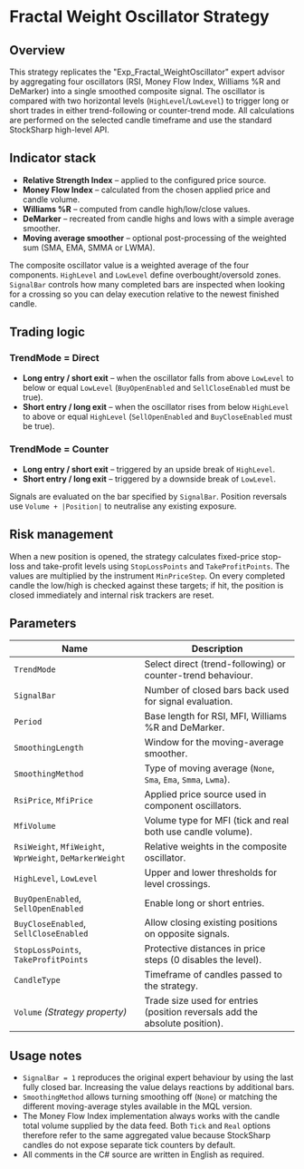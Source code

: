 # Fractal Weight Oscillator Strategy

## Overview
This strategy replicates the "Exp_Fractal_WeightOscillator" expert advisor by
aggregating four oscillators (RSI, Money Flow Index, Williams %R and DeMarker)
into a single smoothed composite signal. The oscillator is compared with two
horizontal levels (`HighLevel`/`LowLevel`) to trigger long or short trades in
either trend-following or counter-trend mode. All calculations are performed on
the selected candle timeframe and use the standard StockSharp high-level API.

## Indicator stack
- **Relative Strength Index** – applied to the configured price source.
- **Money Flow Index** – calculated from the chosen applied price and candle
  volume.
- **Williams %R** – computed from candle high/low/close values.
- **DeMarker** – recreated from candle highs and lows with a simple average
  smoother.
- **Moving average smoother** – optional post-processing of the weighted sum
  (SMA, EMA, SMMA or LWMA).

The composite oscillator value is a weighted average of the four components.
`HighLevel` and `LowLevel` define overbought/oversold zones. `SignalBar`
controls how many completed bars are inspected when looking for a crossing so
you can delay execution relative to the newest finished candle.

## Trading logic
### TrendMode = Direct
- **Long entry / short exit** – when the oscillator falls from above
  `LowLevel` to below or equal `LowLevel` (`BuyOpenEnabled` and
  `SellCloseEnabled` must be true).
- **Short entry / long exit** – when the oscillator rises from below
  `HighLevel` to above or equal `HighLevel` (`SellOpenEnabled` and
  `BuyCloseEnabled` must be true).

### TrendMode = Counter
- **Long entry / short exit** – triggered by an upside break of `HighLevel`.
- **Short entry / long exit** – triggered by a downside break of `LowLevel`.

Signals are evaluated on the bar specified by `SignalBar`. Position reversals
use `Volume + |Position|` to neutralise any existing exposure.

## Risk management
When a new position is opened, the strategy calculates fixed-price stop-loss
and take-profit levels using `StopLossPoints` and `TakeProfitPoints`. The
values are multiplied by the instrument `MinPriceStep`. On every completed
candle the low/high is checked against these targets; if hit, the position is
closed immediately and internal risk trackers are reset.

## Parameters
| Name | Description |
| ---- | ----------- |
| `TrendMode` | Select direct (trend-following) or counter-trend behaviour. |
| `SignalBar` | Number of closed bars back used for signal evaluation. |
| `Period` | Base length for RSI, MFI, Williams %R and DeMarker. |
| `SmoothingLength` | Window for the moving-average smoother. |
| `SmoothingMethod` | Type of moving average (`None`, `Sma`, `Ema`, `Smma`, `Lwma`). |
| `RsiPrice`, `MfiPrice` | Applied price source used in component oscillators. |
| `MfiVolume` | Volume type for MFI (tick and real both use candle volume). |
| `RsiWeight`, `MfiWeight`, `WprWeight`, `DeMarkerWeight` | Relative weights in the composite oscillator. |
| `HighLevel`, `LowLevel` | Upper and lower thresholds for level crossings. |
| `BuyOpenEnabled`, `SellOpenEnabled` | Enable long or short entries. |
| `BuyCloseEnabled`, `SellCloseEnabled` | Allow closing existing positions on opposite signals. |
| `StopLossPoints`, `TakeProfitPoints` | Protective distances in price steps (0 disables the level). |
| `CandleType` | Timeframe of candles passed to the strategy. |
| `Volume` *(Strategy property)* | Trade size used for entries (position reversals add the absolute position). |

## Usage notes
- `SignalBar = 1` reproduces the original expert behaviour by using the last
  fully closed bar. Increasing the value delays reactions by additional bars.
- `SmoothingMethod` allows turning smoothing off (`None`) or matching the
  different moving-average styles available in the MQL version.
- The Money Flow Index implementation always works with the candle total
  volume supplied by the data feed. Both `Tick` and `Real` options therefore
  refer to the same aggregated value because StockSharp candles do not expose
  separate tick counters by default.
- All comments in the C# source are written in English as required.
